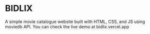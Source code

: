 # **BIDLIX**

A simple movie catalogue website built with HTML, CSS, and JS using moviedb API.
You can check the live demo at bidlix.vercel.app
